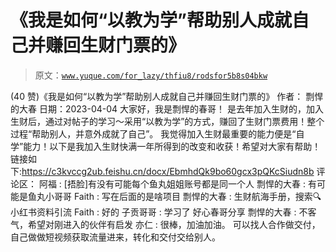 # 《我是如何“以教为学”帮助别人成就自己并赚回生财门票的》

> 原文：[`www.yuque.com/for_lazy/thfiu8/rodsfor5b8s04bkw`](https://www.yuque.com/for_lazy/thfiu8/rodsfor5b8s04bkw)

<ne-h2 id="4c8eee61" data-lake-id="4c8eee61"><ne-heading-ext><ne-heading-anchor></ne-heading-anchor><ne-heading-fold></ne-heading-fold></ne-heading-ext><ne-heading-content><ne-text id="u43dcf7e3">(40 赞)《我是如何“以教为学”帮助别人成就自己并赚回生财门票的》</ne-text></ne-heading-content></ne-h2> <ne-p id="u5148b1d6" data-lake-id="u5148b1d6"><ne-text id="ue0506e3c">作者： 剽悍的大春</ne-text></ne-p> <ne-p id="udd53d40c" data-lake-id="udd53d40c"><ne-text id="uf36e9653">日期：2023-04-04</ne-text></ne-p> <ne-p id="uad532631" data-lake-id="uad532631"><ne-text id="u3f97aead">大家好，我是剽悍的春哥！</ne-text> <ne-text id="uef5a8447">是去年加入生财的，加入生财后，通过对帖子的学习～采用“以教为学”的方式，赚回了生财门票费用！整个过程“帮助别人，并意外成就了自己”。</ne-text></ne-p> <ne-p id="u5fa6d58b" data-lake-id="u5fa6d58b"><ne-text id="u003d26af">我觉得加入生财最重要的能力便是“自学”能力！以下是我加入生财快满一年所得到的改变和收获！希望对大家有帮助！</ne-text> <ne-text id="u83ac5063">链接如下:</ne-text>[<ne-text id="u13a3642c">https://c3kvccg2ub.feishu.cn/docx/EbmhdQk9bo60gcx3pQKcSiudn8b</ne-text>](https://c3kvccg2ub.feishu.cn/docx/EbmhdQk9bo60gcx3pQKcSiudn8b)</ne-p> <ne-hole id="u115b02f1" data-lake-id="u115b02f1"><ne-card data-card-name="hr" data-card-type="block" id="oT2DU" data-event-boundary="card"><ne-p id="ue8f3f499" data-lake-id="ue8f3f499"><ne-text id="u1b6257ac">评论区：</ne-text></ne-p> <ne-p id="uaa6f388a" data-lake-id="uaa6f388a"><ne-text id="u70555d4f">阿福 : [捂脸]有没有可能每个鱼丸姐姐账号都是同一个人</ne-text> <ne-text id="ue6a105a5">剽悍的大春 : 有可能是鱼丸小哥哥</ne-text> <ne-text id="u12c9e9e7">Faith : 写在后面的是啥项目</ne-text> <ne-text id="u3ff41d49">剽悍的大春 : 生财航海手册，搜索🔍小红书资料引流</ne-text> <ne-text id="u79b7932e">Faith : 好的</ne-text> <ne-text id="u9c38923d">子贡哥哥 : 学习了 好心春哥分享</ne-text> <ne-text id="ube27448e">剽悍的大春 : 不客气，希望对刚进入的伙伴有启发</ne-text> <ne-text id="u83985248">亦仁 : 很棒，加油加油。 可以找人合作做交付，自己做做短视频获取流量进来，转化和交付交给别人。</ne-text></ne-p></ne-card></ne-hole>